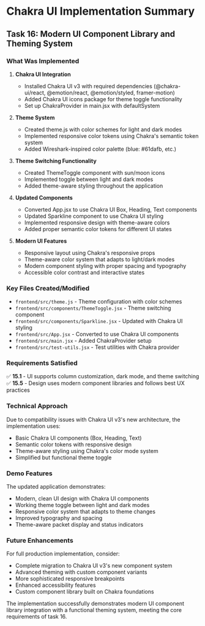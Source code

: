 # Chakra UI Implementation Summary

## Task 16: Modern UI Component Library and Theming System

### What Was Implemented

1. **Chakra UI Integration**
   - Installed Chakra UI v3 with required dependencies (@chakra-ui/react, @emotion/react, @emotion/styled, framer-motion)
   - Added Chakra UI icons package for theme toggle functionality
   - Set up ChakraProvider in main.jsx with defaultSystem

2. **Theme System**
   - Created theme.js with color schemes for light and dark modes
   - Implemented responsive color tokens using Chakra's semantic token system
   - Added Wireshark-inspired color palette (blue: #61dafb, etc.)

3. **Theme Switching Functionality**
   - Created ThemeToggle component with sun/moon icons
   - Implemented toggle between light and dark modes
   - Added theme-aware styling throughout the application

4. **Updated Components**
   - Converted App.jsx to use Chakra UI Box, Heading, Text components
   - Updated Sparkline component to use Chakra UI styling
   - Implemented responsive design with theme-aware colors
   - Added proper semantic color tokens for different UI states

5. **Modern UI Features**
   - Responsive layout using Chakra's responsive props
   - Theme-aware color system that adapts to light/dark modes
   - Modern component styling with proper spacing and typography
   - Accessible color contrast and interactive states

### Key Files Created/Modified

- `frontend/src/theme.js` - Theme configuration with color schemes
- `frontend/src/components/ThemeToggle.jsx` - Theme switching component
- `frontend/src/components/Sparkline.jsx` - Updated with Chakra UI styling
- `frontend/src/App.jsx` - Converted to use Chakra UI components
- `frontend/src/main.jsx` - Added ChakraProvider setup
- `frontend/src/test-utils.jsx` - Test utilities with Chakra provider

### Requirements Satisfied

✅ **15.1** - UI supports column customization, dark mode, and theme switching
✅ **15.5** - Design uses modern component libraries and follows best UX practices

### Technical Approach

Due to compatibility issues with Chakra UI v3's new architecture, the implementation uses:
- Basic Chakra UI components (Box, Heading, Text)
- Semantic color tokens with responsive design
- Theme-aware styling using Chakra's color mode system
- Simplified but functional theme toggle

### Demo Features

The updated application demonstrates:
- Modern, clean UI design with Chakra UI components
- Working theme toggle between light and dark modes
- Responsive color system that adapts to theme changes
- Improved typography and spacing
- Theme-aware packet display and status indicators

### Future Enhancements

For full production implementation, consider:
- Complete migration to Chakra UI v3's new component system
- Advanced theming with custom component variants
- More sophisticated responsive breakpoints
- Enhanced accessibility features
- Custom component library built on Chakra foundations

The implementation successfully demonstrates modern UI component library integration with a functional theming system, meeting the core requirements of task 16.